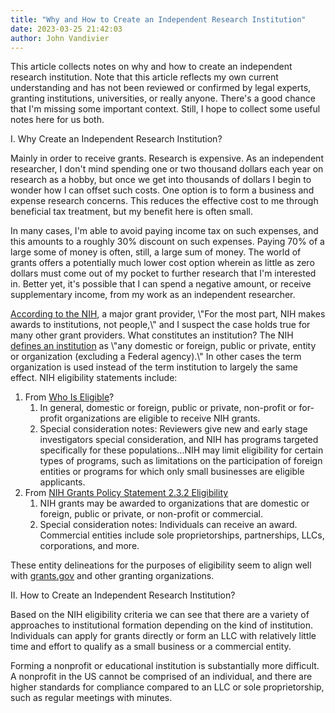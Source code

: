 ```yaml
---
title: "Why and How to Create an Independent Research Institution"
date: 2023-03-25 21:42:03
author: John Vandivier
---
```




<!-- wp:paragraph -->
<p>This article collects notes on why and how to create an independent research institution. Note that this article reflects my own current understanding and has not been reviewed or confirmed by legal experts, granting institutions, universities, or really anyone. There's a good chance that I'm missing some important context. Still, I hope to collect some useful notes here for us both.</p>
<!-- /wp:paragraph -->

<!-- wp:paragraph -->
<p>I. Why Create an Independent Research Institution?</p>
<!-- /wp:paragraph -->

<!-- wp:paragraph -->
<p>Mainly in order to receive grants. Research is expensive. As an independent researcher, I don't mind spending one or two thousand dollars each year on research as a hobby, but once we get into thousands of dollars I begin to wonder how I can offset such costs. One option is to form a business and expense research concerns. This reduces the effective cost to me through beneficial tax treatment, but my benefit here is often small.</p>
<!-- /wp:paragraph -->

<!-- wp:paragraph -->
<p>In many cases, I'm able to avoid paying income tax on such expenses, and this amounts to a roughly 30% discount on such expenses. Paying 70% of a large some of money is often, still, a large sum of money. The world of grants offers a potentially much lower cost option wherein as little as zero dollars must come out of my pocket to further research that I'm interested in. Better yet, it's possible that I can spend a negative amount, or receive supplementary income, from my work as an independent researcher.</p>
<!-- /wp:paragraph -->

<!-- wp:paragraph -->
<p><a href=\"https://nexus.od.nih.gov/all/2018/05/29/waitits-not-my-grant/\">According to the NIH</a>, a major grant provider, \"For the most part, NIH makes awards to institutions, not people,\" and I suspect the case holds true for many other grant providers. What constitutes an institution? The NIH <a href=\"https://grants.nih.gov/grants/guide/notice-files/not95-179.html\">defines an institution</a> as \"any domestic or foreign, public or private, entity or organization (excluding a Federal agency).\" In other cases the term organization is used instead of the term institution to largely the same effect. NIH eligibility statements include:</p>
<!-- /wp:paragraph -->

<!-- wp:list {\"ordered\":true} -->
<ol><li>From <a href=\"https://grants.nih.gov/grants/who-is-eligible.htm\">Who Is Eligible</a>?<ol><li>In general, domestic or foreign, public or private, non-profit or for-profit organizations are eligible to receive NIH grants.</li><li>Special consideration notes: Reviewers give new and early stage investigators special consideration, and NIH has programs targeted specifically for these populations...NIH may limit eligibility for certain types of programs, such as limitations on the participation of foreign entities or programs for which only small businesses are eligible applicants.</li></ol></li><li>From <a href=\"https://grants.nih.gov/grants/policy/nihgps/html5/section_2/2.3.2_eligibility.htm\">NIH Grants Policy Statement 2.3.2 Eligibility</a><ol><li>NIH grants may be awarded to organizations that are domestic or foreign, public or private, or non-profit or commercial.</li><li>Special consideration notes: Individuals can receive an award. Commercial entities include sole proprietorships, partnerships, LLCs, corporations, and more.</li></ol></li></ol>
<!-- /wp:list -->

<!-- wp:paragraph -->
<p>These entity delineations for the purposes of eligibility seem to align well with <a href=\"https://www.grants.gov/web/grants/learn-grants/grant-eligibility.html\">grants.gov</a> and other granting organizations.</p>
<!-- /wp:paragraph -->

<!-- wp:paragraph -->
<p>II. How to Create an Independent Research Institution?</p>
<!-- /wp:paragraph -->

<!-- wp:paragraph -->
<p>Based on the NIH eligibility criteria we can see that there are a variety of approaches to institutional formation depending on the kind of institution. Individuals can apply for grants directly or form an LLC with relatively little time and effort to qualify as a small business or a commercial entity.</p>
<!-- /wp:paragraph -->

<!-- wp:paragraph -->
<p>Forming a nonprofit or educational institution is substantially more difficult. A nonprofit in the US cannot be comprised of an individual, and there are higher standards for compliance compared to an LLC or sole proprietorship, such as regular meetings with minutes.</p>
<!-- /wp:paragraph -->